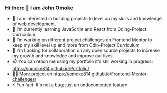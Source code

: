 ### Hi there 👋 I am John Omoke.
- 👀 I am interested in building projects to level up my skills and knowledge of web development.
- 🌱 I’m currently learning JavaScript and React from Oding-Project Curriculum.
- 🔭 I’m working on different project challenges on Frontend Mentor to keep my skill level up and more from Odin-Project Curriculum.
- 💞 I'm Looking for collaboration on any open source projects to increase my growth and knowledge and improve our lives.
- 📫 You can reach me using my portfolio it's still working in progress: https://jomoke814.github.io/Portfolio/
- 👨‍💻 More project on https://jomoke814.github.io/Frontend-Mentor-challenges/
- ⚡ Fun fact: It's not a bug; just an undocumented feature.

<!--
**jomoke814/jomoke814** is a ✨ _special_ ✨ repository because its `README.md` (this file) appears on your GitHub profile.

Here are some ideas to get you started:

- 🔭 I’m currently working on ...
- 🌱 I’m currently learning ...
- 👯 I’m looking to collaborate on ...
- 🤔 I’m looking for help with ...
- 💬 Ask me about ...
- 📫 How to reach me: ...
- 😄 Pronouns: ...
- ⚡ Fun fact: ...
-->
